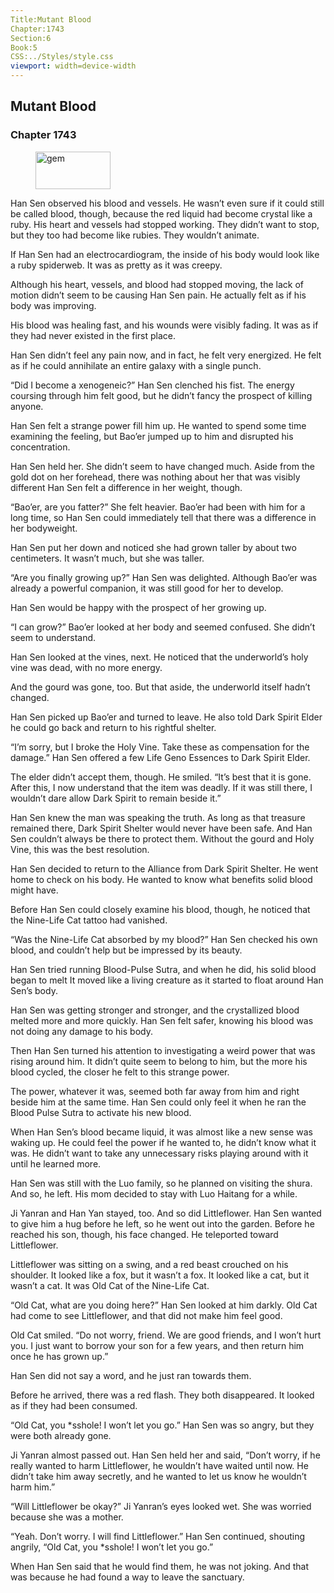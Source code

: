 ```yaml
---
Title:Mutant Blood 
Chapter:1743 
Section:6 
Book:5 
CSS:../Styles/style.css 
viewport: width=device-width
---
```

  
## Mutant Blood
### Chapter 1743
  
<figure>
	<img src="../Images/gem.gif" alt="gem" id="gem" width="120" height="60" />
</figure>
  

  
Han Sen observed his blood and vessels. He wasn’t even sure if it could still be called blood, though, because the red liquid had become crystal like a ruby. His heart and vessels had stopped working. They didn’t want to stop, but they too had become like rubies. They wouldn’t animate.

If Han Sen had an electrocardiogram, the inside of his body would look like a ruby spiderweb. It was as pretty as it was creepy.

Although his heart, vessels, and blood had stopped moving, the lack of motion didn’t seem to be causing Han Sen pain. He actually felt as if his body was improving.

His blood was healing fast, and his wounds were visibly fading. It was as if they had never existed in the first place.

Han Sen didn’t feel any pain now, and in fact, he felt very energized. He felt as if he could annihilate an entire galaxy with a single punch.

“Did I become a xenogeneic?” Han Sen clenched his fist. The energy coursing through him felt good, but he didn’t fancy the prospect of killing anyone.

Han Sen felt a strange power fill him up. He wanted to spend some time examining the feeling, but Bao’er jumped up to him and disrupted his concentration.

Han Sen held her. She didn’t seem to have changed much. Aside from the gold dot on her forehead, there was nothing about her that was visibly different Han Sen felt a difference in her weight, though.

“Bao’er, are you fatter?” She felt heavier. Bao’er had been with him for a long time, so Han Sen could immediately tell that there was a difference in her bodyweight.

Han Sen put her down and noticed she had grown taller by about two centimeters. It wasn’t much, but she was taller.

“Are you finally growing up?” Han Sen was delighted. Although Bao’er was already a powerful companion, it was still good for her to develop.

Han Sen would be happy with the prospect of her growing up.

“I can grow?” Bao’er looked at her body and seemed confused. She didn’t seem to understand.

Han Sen looked at the vines, next. He noticed that the underworld’s holy vine was dead, with no more energy.

And the gourd was gone, too. But that aside, the underworld itself hadn’t changed.

Han Sen picked up Bao’er and turned to leave. He also told Dark Spirit Elder he could go back and return to his rightful shelter.

“I’m sorry, but I broke the Holy Vine. Take these as compensation for the damage.” Han Sen offered a few Life Geno Essences to Dark Spirit Elder.

The elder didn’t accept them, though. He smiled. “It’s best that it is gone. After this, I now understand that the item was deadly. If it was still there, I wouldn’t dare allow Dark Spirit to remain beside it.”

Han Sen knew the man was speaking the truth. As long as that treasure remained there, Dark Spirit Shelter would never have been safe. And Han Sen couldn’t always be there to protect them. Without the gourd and Holy Vine, this was the best resolution.

Han Sen decided to return to the Alliance from Dark Spirit Shelter. He went home to check on his body. He wanted to know what benefits solid blood might have.

Before Han Sen could closely examine his blood, though, he noticed that the Nine-Life Cat tattoo had vanished.

“Was the Nine-Life Cat absorbed by my blood?” Han Sen checked his own blood, and couldn’t help but be impressed by its beauty.

Han Sen tried running Blood-Pulse Sutra, and when he did, his solid blood began to melt It moved like a living creature as it started to float around Han Sen’s body.

Han Sen was getting stronger and stronger, and the crystallized blood melted more and more quickly. Han Sen felt safer, knowing his blood was not doing any damage to his body.

Then Han Sen turned his attention to investigating a weird power that was rising around him. It didn’t quite seem to belong to him, but the more his blood cycled, the closer he felt to this strange power.

The power, whatever it was, seemed both far away from him and right beside him at the same time. Han Sen could only feel it when he ran the Blood Pulse Sutra to activate his new blood.

When Han Sen’s blood became liquid, it was almost like a new sense was waking up. He could feel the power if he wanted to, he didn’t know what it was. He didn’t want to take any unnecessary risks playing around with it until he learned more.

Han Sen was still with the Luo family, so he planned on visiting the shura. And so, he left. His mom decided to stay with Luo Haitang for a while.

Ji Yanran and Han Yan stayed, too. And so did Littleflower. Han Sen wanted to give him a hug before he left, so he went out into the garden. Before he reached his son, though, his face changed. He teleported toward Littleflower.

Littleflower was sitting on a swing, and a red beast crouched on his shoulder. It looked like a fox, but it wasn’t a fox. It looked like a cat, but it wasn’t a cat. It was Old Cat of the Nine-Life Cat.

“Old Cat, what are you doing here?” Han Sen looked at him darkly. Old Cat had come to see Littleflower, and that did not make him feel good.

Old Cat smiled. “Do not worry, friend. We are good friends, and I won’t hurt you. I just want to borrow your son for a few years, and then return him once he has grown up.”

Han Sen did not say a word, and he just ran towards them.

Before he arrived, there was a red flash. They both disappeared. It looked as if they had been consumed.

“Old Cat, you *sshole! I won’t let you go.” Han Sen was so angry, but they were both already gone.

Ji Yanran almost passed out. Han Sen held her and said, “Don’t worry, if he really wanted to harm Littleflower, he wouldn’t have waited until now. He didn’t take him away secretly, and he wanted to let us know he wouldn’t harm him.”

“Will Littleflower be okay?” Ji Yanran’s eyes looked wet. She was worried because she was a mother.

“Yeah. Don’t worry. I will find Littleflower.” Han Sen continued, shouting angrily, “Old Cat, you *sshole! I won’t let you go.”

When Han Sen said that he would find them, he was not joking. And that was because he had found a way to leave the sanctuary.